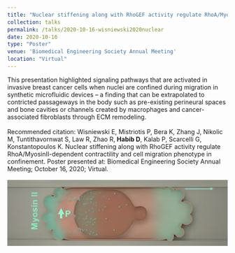 ```yaml
---	
title: "Nuclear stiffening along with RhoGEF activity regulate RhoA/MyosinII-dependent contractility and cell migration phenotype in confinement"	
collection: talks	
permalink: /talks/2020-10-16-wisniewski2020nuclear	
date: 2020-10-16
type: "Poster"
venue: 'Biomedical Engineering Society Annual Meeting'
location: "Virtual"
---	
```

This presentation highlighted signaling pathways that are activated in invasive breast cancer cells when nuclei are confined during migration in synthetic microfluidic devices – a finding that can be extrapolated to contricted passageways in the body such as pre-existing perineural spaces and bone cavities or channels created by macrophages and cancer-associated fibroblasts through ECM remodeling.
<br><br>
Recommended citation: Wisniewski E, Mistriotis P, Bera K, Zhang J, Nikolic M, Tuntithavornwat S, Law R, Zhao R, **Habib D**, Kalab P, Scarcelli G, Konstantopoulos K. Nuclear stiffening along with RhoGEF activity regulate RhoA/MyosinII-dependent contractility and cell migration phenotype in confinement. Poster presented at: Biomedical Engineering Society Annual Meeting; October 16, 2020; Virtual.
<br><br>
![Graphic of Breast Cancer Cell with Increased Cytoplasmic Pressure due to Channel Confinement that Leads to Increased MyosinII Activity at the Back of the Cell](../images/wisniewski2020nuclear.png)
